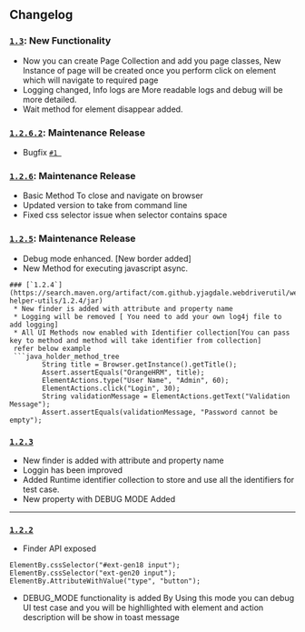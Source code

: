 ## Changelog

### [`1.3`](https://search.maven.org/artifact/com.github.yjagdale.webdriverutil/webdriver-helper-utils/1.3/jar): New Functionality
* Now you can create Page Collection and add you page classes, New Instance of page will be created once you perform click on element which will navigate to required page
* Logging changed, Info logs are More readable logs and debug will be more detailed.
* Wait method for element disappear added. 


### [`1.2.6.2`](https://search.maven.org/artifact/com.github.yjagdale.webdriverutil/webdriver-helper-utils/1.2.6.2/jar): Maintenance Release
 * Bugfix [`#1 `](https://github.com/yjagdale/webdriver-helper/issues/1)

### [`1.2.6`](https://search.maven.org/artifact/com.github.yjagdale.webdriverutil/webdriver-helper-utils/1.2.6/jar): Maintenance Release
 * Basic Method To close and navigate on browser
 * Updated version to take from command line
 * Fixed css selector issue when selector contains space 

### [`1.2.5`](https://search.maven.org/artifact/com.github.yjagdale.webdriverutil/webdriver-helper-utils/1.2.5/jar): Maintenance Release
 * Debug mode enhanced. [New border added]  
 * New Method for executing javascript async. 
```
### [`1.2.4`](https://search.maven.org/artifact/com.github.yjagdale.webdriverutil/webdriver-helper-utils/1.2.4/jar)
 * New finder is added with attribute and property name  
 * Logging will be removed [ You need to add your own log4j file to add logging] 
 * All UI Methods now enabled with Identifier collection[You can pass key to method and method will take identifier from collection]
 refer below example 
 ```java_holder_method_tree
        String title = Browser.getInstance().getTitle();
        Assert.assertEquals("OrangeHRM", title);
        ElementActions.type("User Name", "Admin", 60);
        ElementActions.click("Login", 30);
        String validationMessage = ElementActions.getText("Validation Message");
        Assert.assertEquals(validationMessage, "Password cannot be empty");
```


### [`1.2.3`](https://search.maven.org/artifact/com.github.yjagdale.webdriverutil/webdriver-helper-utils/1.2.3/jar)
* New finder is added with attribute and property name  
* Loggin has been improved
* Added Runtime identifier collection to store and use all the identifiers for test case.
* New property with DEBUG MODE Added
 
 
------
### [`1.2.2`](https://search.maven.org/artifact/com.github.yjagdale.webdriverutil/webdriver-helper-utils/1.2.2/jar)

* Finder API exposed
 ```
 ElementBy.cssSelector("#ext-gen18 input");
 ElementBy.cssSelector("ext-gen20 input");
 ElementBy.AttributeWithValue("type", "button");
```
* DEBUG_MODE functionality is added 
By Using this mode you  can debug UI test case and you will be highllighted with element and action description will be show in toast message
 
  